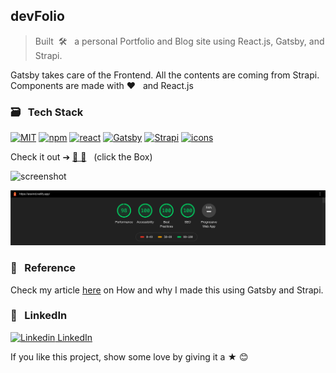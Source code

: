 ## devFolio

> Built &nbsp;🛠 &nbsp; a personal Portfolio and Blog site using React.js, Gatsby, and Strapi.

Gatsby takes care of the Frontend. All the contents are coming from Strapi. Components are made with ❤️ &nbsp; and React.js

### 🗃 &nbsp; Tech Stack

[![MIT](https://img.shields.io/badge/License-MIT-628AFF?style=flat&logo=license)](https://github.com/aravind-alpha/GitSpace/blob/master/LICENSE)
[![npm](https://img.shields.io/npm/v/npm.svg?style=flat-square)](https://www.npmjs.com/package/npm)
[![react](https://img.shields.io/badge/frontend-react-61dafb?style=flat&logo=React)](https://reactjs.org/)
[![Gatsby](https://img.shields.io/badge/using-Gatsby-ee6c8f?style=flat&logo=gatsby)](https://www.gatsbyjs.com/)
[![Strapi](https://img.shields.io/badge/using-Strapi-5BFFCB?style=flat&logo=strapi)](https://strapi.io/)
[![icons](https://img.shields.io/badge/icons-react--icons-5BFFCB?style=flat&logo=React)](https://react-icons.github.io/react-icons/)

Check it out ➔ [🎁 🎉](http://aravind.netlify.com/) &nbsp; (click the Box)

![screenshot](https://aravind.netlify.app/twitter-img.png)

![lighthouse_score](https://github.com/aravind-alpha/devFolio/blob/master/Portfolio%20Score.png)

### 🔗 &nbsp; Reference

Check my article [here](https://aravind.netlify.app/blogs/how-i-made-my-portfolio-blog-site) on How and why I made this using Gatsby and Strapi.

### 💼 &nbsp; LinkedIn

[![Linkedin](https://i.stack.imgur.com/gVE0j.png) LinkedIn](https://www.linkedin.com/in/aravind-alpha)

If you like this project, show some love by giving it a ★ 😊
